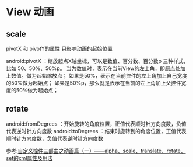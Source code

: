 
# View 动画

## scale 


pivotX 和 pivotY的属性 只影响动画的起始位置

android:pivotX ：缩放起点X轴坐标，可以是数值、百分数、百分数p 三种样式，比如 50、50%、50%p。
当为数值时，表示在当前View的左上角，即原点处加上数值。做为起始缩放点；
如果是50%，表示在当前控件的左上角加上自己宽度的50%做为起始点；
如果是50%p，那么就是表示在当前的左上角加上父控件宽度的50%做为起始点；

## rotate

android:fromDegrees ：开始旋转的角度位置，正值代表顺时针方向度数，负值代表逆时针方向度数
android:toDegrees ：结束时旋转到的角度位置，正值代表顺时针方向度数，负值代表逆时针方向度数



参考:[自定义控件三部曲之动画篇（一）——alpha、scale、translate、rotate、set的xml属性及用法](https://blog.csdn.net/harvic880925/article/details/39996643)
